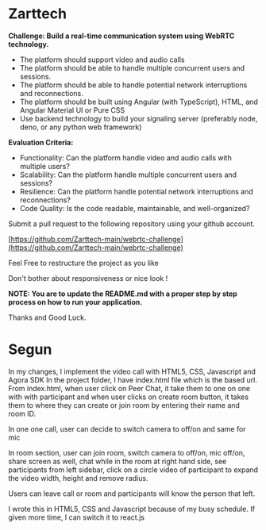 # Zarttech

**Challenge: Build a real-time communication system using WebRTC technology.**

- The platform should support video and audio calls
- The platform should be able to handle multiple concurrent users and sessions.
- The platform should be able to handle potential network interruptions and reconnections.
- The platform should be built using Angular (with TypeScript), HTML, and Angular Material UI or Pure CSS
- Use backend technology to build your signaling server (preferably node, deno, or any python web framework)

**Evaluation Criteria:**

- Functionality: Can the platform handle video and audio calls with multiple users?
- Scalability: Can the platform handle multiple concurrent users and sessions?
- Resilience: Can the platform handle potential network interruptions and reconnections?
- Code Quality: Is the code readable, maintainable, and well-organized?

Submit a pull request to the following repository using your github account.

[https://github.com/Zarttech-main/webrtc-challenge](https://github.com/Zarttech-main/webrtc-challenge)

Feel Free to restructure the project as you like

Don't bother about responsiveness or nice look !

**NOTE: You are to update the README.md with a proper step by step process on how to run your application.**

Thanks and Good Luck.

# Segun

In my changes, I implement the video call with HTML5, CSS, Javascript and Agora SDK
In the project folder, I have index.html file which is the based url. From index.html, when user click on Peer Chat, it take them to one on one with with participant and when user clicks on create room button, it takes them to where they can create or join room by entering their name and room ID.

In one one call, user can decide to switch camera to off/on and same for mic

In room section, user can join room, switch camera to off/on, mic off/on, share screen as well, chat while in the room at right hand side, see participants from left sidebar, click on a circle video of participant to expand the video width, height and remove radius.

Users can leave call or room and participants will know the person that left.

I wrote this in HTML5, CSS and Javascript because of my busy schedule. If given more time, I can switch it to react.js
